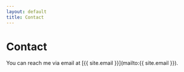 ```yaml
---
layout: default
title: Contact
---
```


# Contact

You can reach me via email at [{{ site.email }}](mailto:{{ site.email }}).
